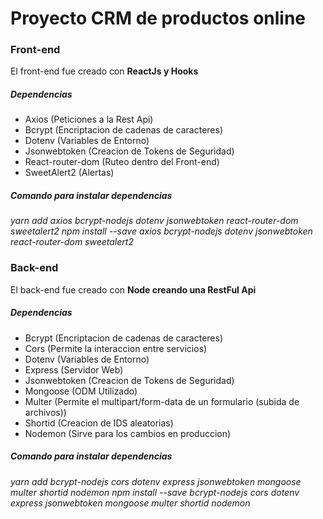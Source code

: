 # Proyecto CRM de productos online
### Front-end
El front-end fue creado con **ReactJs y Hooks**

##### Dependencias
* Axios (Peticiones a la Rest Api)
* Bcrypt (Encriptacion de cadenas de caracteres)
* Dotenv (Variables de Entorno)
* Jsonwebtoken (Creacion de Tokens de Seguridad)
* React-router-dom (Ruteo dentro del Front-end)
* SweetAlert2 (Alertas)

##### Comando para instalar dependencias
*yarn add axios bcrypt-nodejs dotenv jsonwebtoken react-router-dom sweetalert2*
*npm install --save axios bcrypt-nodejs dotenv jsonwebtoken react-router-dom sweetalert2*

### Back-end
El back-end fue creado con **Node creando una RestFul Api**

##### Dependencias
* Bcrypt (Encriptacion de cadenas de caracteres)
* Cors (Permite la interaccion entre servicios)
* Dotenv (Variables de Entorno)
* Express (Servidor Web)
* Jsonwebtoken (Creacion de Tokens de Seguridad)
* Mongoose (ODM Utilizado)
* Multer (Permite el multipart/form-data de un formulario (subida de archivos))
* Shortid (Creacion de IDS aleatorias)
* Nodemon (Sirve para los cambios en produccion)

##### Comando para instalar dependencias
*yarn add bcrypt-nodejs cors dotenv express jsonwebtoken mongoose multer shortid nodemon*
*npm install --save bcrypt-nodejs cors dotenv express jsonwebtoken mongoose multer shortid nodemon*